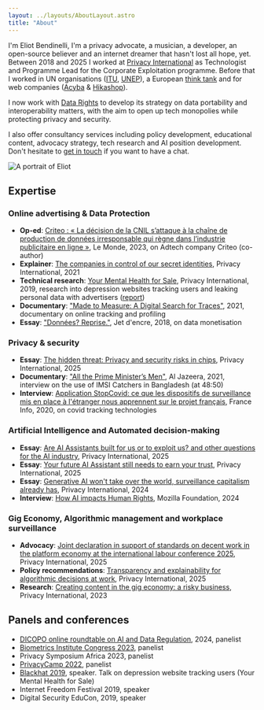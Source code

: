 ```yaml
---
layout: ../layouts/AboutLayout.astro
title: "About"
---
```


I'm Eliot Bendinelli, I'm a privacy advocate, a musician, a developer, an open-source believer and an internet dreamer that hasn't lost all hope, yet. Between 2018 and 2025 I worked at [Privacy International](https://privacyinternational.org) as Technologist and Programme Lead for the Corporate Exploitation programme. Before that I worked in UN organisations ([ITU](itu.int), [UNEP](unep.org)), a European [think tank](https://www.thinkyoung.eu/) and for web companies ([Acyba](https://www.acymailing.com/) & [Hikashop](https://www.hikashop.com/)).

I now work with [Data Rights](https://datarights.ngo) to develop its strategy on data portability and interoperability matters, with the aim to open up tech monopolies while protecting privacy and security. 

I also offer consultancy services including policy development, educational content, advocacy strategy, tech research and AI position development. Don't hesitate to [get in touch](mailto:&#099;&#111;&#110;&#116;&#097;&#099;&#116;&#064;&#101;&#108;&#105;&#111;&#116;&#098;&#101;&#110;&#100;&#105;&#110;&#101;&#108;&#108;&#105;&#046;&#099;&#111;&#109;) if you want to have a chat.



<div class="mt-5 mb-5">
  <img src="/Portrait.jpg" class="sm:w-1/2 mx-auto rounded-image" alt="A portrait of Eliot">
</div>

## Expertise

### Online advertising & Data Protection

- **Op-ed**: [Criteo : « La décision de la CNIL s’attaque à la chaîne de production de données irresponsable qui règne dans l’industrie publicitaire en ligne »](https://www.lemonde.fr/idees/article/2023/08/30/criteo-la-decision-de-la-cnil-s-attaque-a-la-chaine-de-production-de-donnees-irresponsable-qui-regne-dans-l-industrie-publicitaire-en-ligne_6187094_3232.html), Le Monde, 2023, on Adtech company Criteo (co-author)
- **Explainer**: [The companies in control of our secret identities](https://www.privacyinternational.org/long-read/4398/companies-control-our-secret-identities), Privacy International, 2021
- **Technical research**: [Your Mental Health for Sale](https://privacyinternational.org/campaigns/your-mental-health-sale), Privacy International, 2019, research into depression websites tracking users and leaking personal data with advertisers ([report](https://www.privacyinternational.org/node/3193))
- **Documentary**: ["Made to Measure: A Digital Search for Traces"](https://www.themoviedb.org/movie/868880-made-to-measure-eine-digitale-spurensuche), 2021, documentary on online tracking and profiling
- **Essay**: ["Données? Reprise."](https://www.jetdencre.ch/donnees-reprises), Jet d'encre, 2018, on data monetisation

### Privacy & security

- **Essay**: [The hidden threat: Privacy and security risks in chips](https://privacyinternational.org/long-read/5559/hidden-threat-privacy-and-security-risks-chips), Privacy International, 2025
- **Documentary**: ["All the Prime Minister’s Men"](https://www.youtube.com/watch?v=a6v_levbUN4), Al Jazeera, 2021, interview on the use of IMSI Catchers in Bangladesh (at 48:50)
- **Interview**: [Application StopCovid: ce que les dispositifs de surveillance mis en place à l'étranger nous apprennent sur le projet français](https://www.francetvinfo.fr/sante/maladie/coronavirus/application-stopcovid-ce-que-les-dispositifs-de-surveillance-mis-en-place-a-l-etranger-nous-apprennent-sur-le-projet-francais_3907579.html), France Info, 2020, on covid tracking technologies

### Artificial Intelligence and Automated decision-making

- **Essay**: [Are AI Assistants built for us or to exploit us? and other questions for the AI industry](https://privacyinternational.org/news-analysis/5591/are-ai-assistants-built-us-or-exploit-us-and-other-questions-ai-industry), Privacy International, 2025
- **Essay**: [Your future AI Assistant still needs to earn your trust](https://privacyinternational.org/long-read/5555/your-future-ai-assistant-still-needs-earn-your-trust), Privacy International, 2025
- **Essay**: [Generative AI won't take over the world, surveillance capitalism already has](https://privacyinternational.org/news-analysis/5331/generative-ai-wont-take-over-world-surveillance-capitalism-already-has), Privacy International, 2024
- **Interview**: [How AI impacts Human Rights](https://foundation.mozilla.org/en/blog/how-ai-impacts-human-rights/), Mozilla Foundation, 2024

### Gig Economy, Algorithmic management and workplace surveillance

- **Advocacy**: [Joint declaration in support of standards on decent work in the platform economy at the international labour conference 2025](https://privacyinternational.org/sites/default/files/2025-06/ILC2025%20Joint%20Statement.pdf), Privacy International, 2025
- **Policy recommendations**: [Transparency and explainability for algorithmic decisions at work](https://gigeconomy.privacyinternational.org/), Privacy International, 2025
- **Research**: [Creating content in the gig economy: a risky business](https://www.privacyinternational.org/long-read/5013/creating-content-gig-economy-risky-business), Privacy International, 2023


## Panels and conferences
- [DICOPO online roundtable on AI and Data Regulation](https://digi-con.org/ai-and-data-regulation-between-convergence-and-novel-challenges/), 2024, panelist
- [Biometrics Institute Congress 2023](https://www.biometricsinstitute.org/?smd_process_download=1&download_id=14758), panelist
- Privacy Symposium Africa 2023, panelist
- [PrivacyCamp 2022](https://privacycamp.eu/panel-the-dsa-its-future-enforcement-and-the-protection-of-fundamental-rights/), panelist
- [Blackhat 2019](https://media.privacyinternational.org/videos/embed/22b01a52-e9bb-4de1-8bc5-14203a4621e3), speaker. Talk on depression website tracking users (Your Mental Health for Sale)
- Internet Freedom Festival 2019, speaker
- Digital Security EduCon, 2019, speaker 
